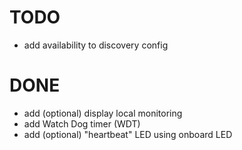 
# TODO

 - add availability to discovery config

# DONE

 - add (optional) display local monitoring
 - add Watch Dog timer (WDT)
 - add (optional) "heartbeat" LED using onboard LED
